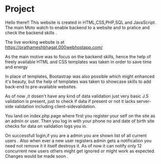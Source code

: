 # Project
Hello there!! This website is created in HTML,CSS,PHP,SQL and JavaScript. The main Moto watch to enable backend to a website and to pratice and check the backend skills .

The live working website is at https://prathameshbhagat.000webhostapp.com/

As the main motive was to focus on the backend skills, hence the help of freely available HTML and CSS templates was taken in order to save time and energy

In place of templates,  Bootastrap was also possible which might enhanced it's beauty, but the help of templates was taken to showcase skills to add back-end to pre-available websites.

As of now ,it dosen't have any kind of data validation just very basic J.S validation is present, just to check if data if present or not it lacks server-side validation including client-sidevalidation.

You land on index.php page where first you register your self on the site as an admin or user. Then you log in with your phone no and date of birth site checks for data on validation logs you in.

On successfull login,if you are a admin you are shown list of all current users . Also when ever a new user registers admin gets a notification you need not remove it it itself destroys it.
As of now it can notify only 12 concurrent new users others might get ignored or might work as expected.
Changes would be made soon .
